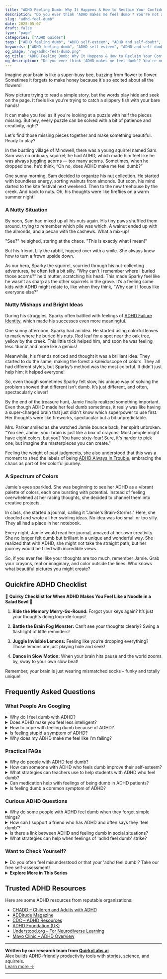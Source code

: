 ```yaml
---
title: "ADHD Feeling Dumb: Why It Happens & How to Reclaim Your Confidence"
description: "Do you ever think 'ADHD makes me feel dumb'? You're not alone. Learn why this happens, how to shift the narrative, and celebrate your unique ADHD brilliance."
slug: "adhd-feel-dumb"
date: 2025-05-07
draft: false
type: "page"
categories: ["ADHD Guides"]
tags: ["ADHD feeling dumb", "ADHD self-esteem", "ADHD and self-doubt", "overcoming ADHD misconceptions", "ADHD and intelligence", "ADHD strengths", "emotional support for ADHD"]
keywords: ["ADHD feeling dumb", "ADHD self-esteem", "ADHD and self-doubt", "overcoming ADHD misconceptions", "ADHD and intelligence", "ADHD strengths", "emotional support for ADHD"]
og_image: "/og/adhd-feel-dumb.png"
og_title: "ADHD Feeling Dumb: Why It Happens & How to Reclaim Your Confidence"
og_description: "Do you ever think 'ADHD makes me feel dumb'? You're not alone. Learn why this happens, how to shift the narrative, and celebrate your unique ADHD brilliance."
---
```


Imagine your brain is like a super-busy bee, buzzing from flower to flower. Sometimes it forgets to make honey because it's so excited about all the flowers!

Now picture trying to read a simple story, but the words play hide and seek on the page. It feels like you're trying to catch a slippery fish with your bare hands!

It can make you feel as if you're looking at a puzzle with half the pieces missing. But hey, every puzzle can be solved with a bit of patience and creativity, right?

Let's find those missing pieces together and make something beautiful. Ready to play?

In the bustling village of Mindwell, there was a young squirrel named Sam. Sam was no ordinary squirrel; he had ADHD, which made him feel like he was always juggling acorns — too many acorns. Sometimes, when he dropped one, he’d think, “Oh no, does ADHD make me feel dumb?”

One sunny morning, Sam decided to organize his nut collection. He started with boundless energy, sorting walnuts from almonds. But soon, his mind darted to the kite festival next weekend. Then to the new treehouse by the creek. And back to nuts. Oh, his thoughts were like fireflies on a warm summer night!

### A Nutty Situation

By noon, Sam had mixed up all his nuts again. His tiny paws shuffled them around, trying to remember which pile was which. A walnut ended up with the almonds, and a pecan with the cashews. What a mix-up!

"See?" he sighed, staring at the chaos. "This is exactly what I mean!"

But his friend, Lily the rabbit, hopped over with a smile. She always knew how to turn a frown upside down.

As our hero, Sparky the squirrel, scurried through his nut-collecting adventures, he often felt a bit silly. “Why can't I remember where I buried those acorns?” he'd mutter, scratching his head. This made Sparky feel like he wasn’t as sharp as the other squirrels in the grove. It’s a feeling some kids with ADHD might relate to, like when they think, “Why can’t I focus like everyone else?”

### Nutty Mishaps and Bright Ideas

During his struggles, Sparky often battled with feelings of [ADHD Failure Identity](/pages/adhd-failure-identity/), which made his successes even more meaningful.

One sunny afternoon, Sparky had an idea. He started using colorful leaves to mark where he buried his nuts. Red leaf for a spot near the oak tree, yellow by the creek. This little trick helped him, and soon he was feeling less ‘dumb’ and more like a genius!

Meanwhile, his friends noticed and thought it was a brilliant idea. They started to do the same, making the forest a kaleidoscope of colors. They all had different styles, but Sparky’s method was the most colorful. It didn't just help him; it helped everyone!

So, even though sometimes Sparky felt slow, his unique way of solving the problem showed that different isn’t dumb. It’s just different, and often, spectacularly clever!

By the end of the treasure hunt, Jamie finally realized something important. Even though ADHD made her feel dumb sometimes, it really was like having a super-charged brain that just didn't know which superpower to use first. Her thoughts were like fireworks, spectacular but a bit unpredictable.

Mrs. Parker smiled as she watched Jamie bounce back, her spirit unbroken. "You see, Jamie, your brain is just like a box of crayons. Most people might have eight colors, but you? You have sixty-four! Sure, it's harder to pick one, but imagine the masterpieces you can create."

Feeling the weight of past judgments, she also understood that this was a moment to shed the labels of being [ADHD Always In Trouble](/pages/adhd-always-in-trouble/), embracing the chaos as part of her colorful journey.

### A Spectrum of Colors

Jamie's eyes sparkled. She was beginning to see her ADHD as a vibrant palette of colors, each one bursting with potential. Instead of feeling overwhelmed at her racing thoughts, she decided to channel them into creative projects.

In class, she started a journal, calling it "Jamie's Brain-Storms." Here, she doodled and wrote all her swirling ideas. No idea was too small or too silly. They all had a place in her notebook.

Every night, Jamie would read her journal, amazed at her own creativity. She no longer felt dumb but brilliant in a unique and wonderful way. She realized that with ADHD, she might not take the straight path, but her journey would be filled with incredible views.

So, if you ever feel like your thoughts are too much, remember Jamie. Grab your crayons, real or imaginary, and color outside the lines. Who knows what beautiful pictures you might create?

## Quickfire ADHD Checklist

🌟 **Quirky Checklist for When ADHD Makes You Feel Like a Noodle in a Salad Bowl** 🌟

1. **Ride the Memory Merry-Go-Round:** Forgot your keys again? It’s just your thoughts doing loop-de-loops!

2. **Battle the Brain Fog Monster:** Can’t see your thoughts clearly? Swing a flashlight of little reminders!

3. **Juggle Invisible Lemons:** Feeling like you’re dropping everything? Those lemons are just playing hide and seek!

4. **Dance in Slow Motion:** When your brain hits pause and the world zooms by, sway to your own slow beat!

Remember, your brain is just wearing mismatched socks – funky and totally unique!

## Frequently Asked Questions



### What People Are Googling

<details><summary>Why do I feel dumb with ADHD?</summary><p>Feeling like this is actually more common than you might think among folks with ADHD. Your brain is wired to handle tasks and process information in a unique way, which can sometimes make traditional learning styles or everyday tasks feel challenging. This doesn't mean you're dumb at all; it's just that your incredible brain is tuned to operate differently—often excelling in creativity, problem-solving, and innovation. Remember, recognizing and embracing how you learn and interact with the world can really help you see the strengths in your unique cognitive style.</p></details>
<details><summary>Does ADHD make you feel less intelligent?</summary><p>Absolutely not! ADHD does not measure your intelligence or limit your capabilities; rather, it's about how your brain manages attention and regulates impulses. Many people with ADHD are incredibly creative, quick thinkers, and have unique problem-solving skills. It's important to remember that intelligence is diverse, and ADHD can actually contribute to seeing the world in innovative and special ways.</p></details>
<details><summary>How to cope with feeling dumb because of ADHD?</summary><p>Feeling like you're not smart because of ADHD struggles is a common, yet really tough, experience. Remember, ADHD affects how you perform tasks, not your intelligence or the richness of your ideas. A great approach is to tailor how you learn and work to your ADHD. This could mean breaking tasks into smaller, manageable parts, or using tools like timers to keep focused. Embrace your unique strengths and remember, you're not alone in this!</p></details>
<details><summary>Is feeling stupid a symptom of ADHD?</summary><p>Absolutely not! Feeling "stupid" isn't a symptom of ADHD, though I understand why you might feel that way sometimes. ADHD can make it challenging to focus, remember details, or follow conversations, which might lead you to feel less confident in your intellectual abilities. It's important to remember that these experiences are just aspects of how your brain works differently and not a measure of your intelligence or worth. You're capable and smart in unique ways that are all your own!</p></details>
<details><summary>Why does my ADHD make me feel like I'm failing?</summary><p>Feeling like you're failing is a common experience for many with ADHD, and it's important to know you're not alone in this. This feeling often stems from struggles with consistency, meeting societal expectations, or managing time — challenges that are typical for ADHD brains. It's like your brain has its unique operating system that isn't always compatible with the world's demands. Remember, acknowledging these differences is a step towards understanding and using your unique strengths more effectively.</p></details>



### Practical FAQs

<details><summary>Why do people with ADHD feel dumb?</summary><p>It’s really common for folks with ADHD to feel this way, but it’s important to remember that feeling “dumb” often stems from misunderstanding ADHD’s unique impact on learning and processing information. ADHD can make it tricky to focus, remember details, or follow instructions, which might make traditional learning environments challenging. This doesn’t reflect your intelligence or potential at all! Instead, it highlights a need for learning and working environments that are better suited to your unique wiring and strengths.</p></details>
<details><summary>How can someone with ADHD who feels dumb improve their self-esteem?</summary><p>Oh, it's so important to remember that feeling "dumb" doesn't reflect your true capabilities or worth at all! Everyone has unique strengths and areas where they might struggle, especially with ADHD in the mix. A great start to boosting your self-esteem is to explore and embrace what you naturally excel at — perhaps you're incredibly creative, uniquely empathetic, or have a knack for thinking outside the box. Also, consider surrounding yourself with supportive people who understand ADHD and can celebrate your successes and help you navigate challenges. You're far more wonderful and capable than you might feel in the tough moments!</p></details>
<details><summary>What strategies can teachers use to help students with ADHD who feel dumb?</summary><p>Absolutely, teachers can make a huge difference in how students with ADHD see their own abilities! One effective strategy is using positive reinforcement, which highlights what students are doing well, rather than focusing solely on areas of difficulty. Additionally, teachers can offer structured, clear instructions and break tasks into smaller, manageable steps to help students experience success incrementally. Creating a supportive, understanding classroom environment also encourages students to embrace their unique learning styles and see themselves as capable and smart.</p></details>
<details><summary>Can medication help with feelings of being dumb in ADHD patients?</summary><p>Absolutely, and it's great that you're looking into ways to feel better about your abilities! Medication can indeed help manage some of the symptoms of ADHD that might be making tasks feel more challenging, such as issues with focus, forgetfulness, or impulsivity. This, in turn, can boost your self-esteem as you find yourself able to accomplish more and recognize your own capabilities. It's always a good idea to discuss this with a healthcare provider who understands ADHD—they can help tailor a treatment plan that works best for you.</p></details>
<details><summary>Is feeling dumb a common symptom of ADHD?</summary><p>Absolutely, feeling "dumb" is a common experience for many with ADHD, but it certainly doesn't mean you are dumb! ADHD can make it tricky to focus, remember details, or organize thoughts, which sometimes results in mistakes or misunderstandings that can really affect your self-esteem. It's important to remember that these challenges are just facets of how your brain is wired uniquely—not a reflection of your intelligence or capabilities. Recognizing the amazing strengths and creative talents you do have can be a lovely way to counter those tough feelings.</p></details>



### Curious ADHD Questions

<details><summary>Why do some people with ADHD feel dumb when they forget simple things?</summary><p>It's really common for individuals with ADHD to feel this way, but remember, forgetting simple things doesn't make you dumb at all! ADHD can affect how you manage and recall information, which means sometimes your brain might skip over a few details like where you put your keys or an appointment date. This happens because the ADHD brain is wired to be really good at focusing on high-interest tasks, so it might overlook the mundane ones. Always be kind to yourself and remember that each brain has its unique strengths – yours just happens to excel in creativity and big-picture thinking!</p></details>
<details><summary>How can I support a friend who has ADHD and often says they 'feel dumb'?</summary><p>It’s wonderful that you want to support your friend! One of the best ways to help is by reminding them of their unique strengths and talents, which are often plentiful but overshadowed by their struggles. Encourage them to explore and engage in activities where they feel capable and enthusiastic, as success in these areas can boost their self-esteem. Additionally, offer a listening ear and validate their feelings without immediately trying to fix the problem, as just being understood can be incredibly comforting. Your support can make a real difference in how they view themselves!</p></details>
<details><summary>Is there a link between ADHD and feeling dumb in social situations?</summary><p>Absolutely, and you're not alone in feeling this way. Many folks with ADHD find social situations tricky due to challenges with things like timing in conversations, remembering details, or staying focused on the discussion. This can sometimes lead to feelings of being out of sync or even self-doubt about one's social abilities. Remember, this doesn't reflect your intelligence or worth; it's just one of those areas where ADHD makes things a bit more complicated.</p></details>
<details><summary>What strategies can help when feelings of 'adhd feel dumb' strike?</summary><p>Oh, those tough moments when you feel weighed down by ADHD can be really challenging, can't they? One helpful strategy is to remind yourself of your unique strengths and past successes—everyone has their own set of skills and wins, no matter how small they seem. Another good approach is to connect with supportive communities or friends who understand and can share their own experiences and coping strategies. Lastly, setting small, achievable goals each day can really help boost your sense of accomplishment and remind you of your abilities. Remember, your brain just works differently, and that’s perfectly okay!</p></details>



### Want to Check Yourself?

<details><summary>Do you often feel misunderstood or that your 'adhd feel dumb'? Take our free self-assessment!</summary><p>Oh, feeling misunderstood can really wear you down, can’t it? Sometimes, ADHD can make tasks that seem simple for others feel quite tricky, and that’s perfectly okay. If you’re curious about how ADHD might be playing a role in your feelings or experiences, why not give our free self-assessment a try? It’s a gentle step towards understanding yourself better and it’s crafted just for you to feel more at ease with your unique mind.</p></details>

<script type="application/ld+json">
{
  "@context": "https://schema.org",
  "@type": "FAQPage",
  "mainEntity": [
    {
      "@type": "Question",
      "name": "Why do I feel dumb with ADHD?",
      "acceptedAnswer": {
        "@type": "Answer",
        "text": "Feeling like this is actually more common than you might think among folks with ADHD. Your brain is wired to handle tasks and process information in a unique way, which can sometimes make traditional learning styles or everyday tasks feel challenging. This doesn't mean you're dumb at all; it's just that your incredible brain is tuned to operate differently\u2014often excelling in creativity, problem-solving, and innovation. Remember, recognizing and embracing how you learn and interact with the world can really help you see the strengths in your unique cognitive style."
      }
    },
    {
      "@type": "Question",
      "name": "Does ADHD make you feel less intelligent?",
      "acceptedAnswer": {
        "@type": "Answer",
        "text": "Absolutely not! ADHD does not measure your intelligence or limit your capabilities; rather, it's about how your brain manages attention and regulates impulses. Many people with ADHD are incredibly creative, quick thinkers, and have unique problem-solving skills. It's important to remember that intelligence is diverse, and ADHD can actually contribute to seeing the world in innovative and special ways."
      }
    },
    {
      "@type": "Question",
      "name": "How to cope with feeling dumb because of ADHD?",
      "acceptedAnswer": {
        "@type": "Answer",
        "text": "Feeling like you're not smart because of ADHD struggles is a common, yet really tough, experience. Remember, ADHD affects how you perform tasks, not your intelligence or the richness of your ideas. A great approach is to tailor how you learn and work to your ADHD. This could mean breaking tasks into smaller, manageable parts, or using tools like timers to keep focused. Embrace your unique strengths and remember, you're not alone in this!"
      }
    },
    {
      "@type": "Question",
      "name": "Is feeling stupid a symptom of ADHD?",
      "acceptedAnswer": {
        "@type": "Answer",
        "text": "Absolutely not! Feeling \"stupid\" isn't a symptom of ADHD, though I understand why you might feel that way sometimes. ADHD can make it challenging to focus, remember details, or follow conversations, which might lead you to feel less confident in your intellectual abilities. It's important to remember that these experiences are just aspects of how your brain works differently and not a measure of your intelligence or worth. You're capable and smart in unique ways that are all your own!"
      }
    },
    {
      "@type": "Question",
      "name": "Why does my ADHD make me feel like I'm failing?",
      "acceptedAnswer": {
        "@type": "Answer",
        "text": "Feeling like you're failing is a common experience for many with ADHD, and it's important to know you're not alone in this. This feeling often stems from struggles with consistency, meeting societal expectations, or managing time \u2014 challenges that are typical for ADHD brains. It's like your brain has its unique operating system that isn't always compatible with the world's demands. Remember, acknowledging these differences is a step towards understanding and using your unique strengths more effectively."
      }
    }
  ]
}
</script>
<script type="application/ld+json">
{
  "@context": "https://schema.org",
  "@type": "Article",
  "author": {
    "@type": "Person",
    "name": "QuirkyLabs",
    "url": "https://quirkylabs.ai/about"
  },
  "headline": "\"Beat the 'ADHD Feel Dumb' Blues with Smart, Fun Tips!\"",
  "mainEntityOfPage": "https://blog.quirkylabs.ai/pages/adhd-feel-dumb/",
  "datePublished": "2025-05-07"
}
</script>
<script type="application/ld+json">
{
  "@context": "https://schema.org",
  "@type": "BreadcrumbList",
  "itemListElement": [
    {
      "@type": "ListItem",
      "position": 1,
      "name": "Home",
      "item": "https://quirkylabs.ai/"
    },
    {
      "@type": "ListItem",
      "position": 2,
      "name": "Blog",
      "item": "https://blog.quirkylabs.ai/"
    },
    {
      "@type": "ListItem",
      "position": 3,
      "name": "\"Beat the 'ADHD Feel Dumb' Blues with Smart, Fun Tips!\"",
      "item": "https://blog.quirkylabs.ai/pages/adhd-feel-dumb/"
    }
  ]
}
</script>

<details>
<summary><strong>Explore More in This Series</strong></summary>

- [Adhd Fear Of Looking Dumb](/pages/adhd-fear-of-looking-dumb/)
- [Adhd Internalized Ableism](/pages/adhd-internalized-ableism/)
- [Adhd Fear Of Judgment](/pages/adhd-fear-of-judgment/)
- [Adhd Expectation Vs Reality](/pages/adhd-expectation-vs-reality/)
- [Adhd Trauma From Teachers](/pages/adhd-trauma-from-teachers/)
- [Adhd Working To Prove Worth](/pages/adhd-working-to-prove-worth/)
- [Adhd Never Good Enough](/pages/adhd-never-good-enough/)
- [Adhd Carrying School Shame](/pages/adhd-carrying-school-shame/)
</details>



## Trusted ADHD Resources

Here are some ADHD resources from reputable organizations:

- [CHADD – Children and Adults with ADHD](https://chadd.org)
- [ADDitude Magazine](https://www.additudemag.com)
- [CDC – ADHD Resources](https://www.cdc.gov/ncbddd/adhd)
- [ADHD Foundation (UK)](https://www.adhdfoundation.org.uk)
- [Understood.org – For Neurodiverse Learning](https://www.understood.org)
- [Mayo Clinic – ADHD Overview](https://www.mayoclinic.org/diseases-conditions/adhd)


---

**Written by our research team from [QuirkyLabs.ai](https://quirkylabs.ai)**  
Alex builds ADHD-friendly productivity tools with stories, science, and squirrels.  
[Learn more →](https://quirkylabs.ai)

---